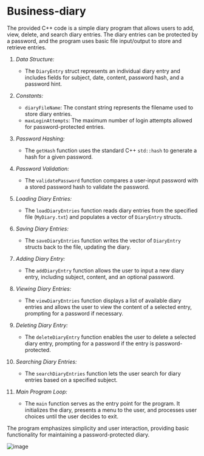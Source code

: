 # Business-diary

The provided C++ code is a simple diary program that allows users to add, view, delete, and search diary entries. The diary entries can be protected by a password, and the program uses basic file input/output to store and retrieve entries.

1. *Data Structure:*
   - The `DiaryEntry` struct represents an individual diary entry and includes fields for subject, date, content, password hash, and a password hint.

2. *Constants:*
   - `diaryFileName`: The constant string represents the filename used to store diary entries.
   - `maxLoginAttempts`: The maximum number of login attempts allowed for password-protected entries.

3. *Password Hashing:*
   - The `getHash` function uses the standard C++ `std::hash` to generate a hash for a given password.

4. *Password Validation:*
   - The `validatePassword` function compares a user-input password with a stored password hash to validate the password.

5. *Loading Diary Entries:*
   - The `loadDiaryEntries` function reads diary entries from the specified file (`MyDiary.txt`) and populates a vector of `DiaryEntry` structs.

6. *Saving Diary Entries:*
   - The `saveDiaryEntries` function writes the vector of `DiaryEntry` structs back to the file, updating the diary.

7. *Adding Diary Entry:*
   - The `addDiaryEntry` function allows the user to input a new diary entry, including subject, content, and an optional password.

8. *Viewing Diary Entries:*
   - The `viewDiaryEntries` function displays a list of available diary entries and allows the user to view the content of a selected entry, prompting for a password if necessary.

9. *Deleting Diary Entry:*
   - The `deleteDiaryEntry` function enables the user to delete a selected diary entry, prompting for a password if the entry is password-protected.

10. *Searching Diary Entries:*
    - The `searchDiaryEntries` function lets the user search for diary entries based on a specified subject.

11. *Main Program Loop:*
    - The `main` function serves as the entry point for the program. It initializes the diary, presents a menu to the user, and processes user choices until the user decides to exit.

The program emphasizes simplicity and user interaction, providing basic functionality for maintaining a password-protected diary.



![image](https://github.com/MaksDrap/Business-diary/assets/132902478/061d18cd-fd91-4062-a074-562bd03c0c11)
